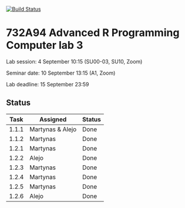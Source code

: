 [![Build Status](https://travis-ci.org/martynas2514/Lab03.svg?branch=master)](https://travis-ci.org/martynas2514/Lab03)

# 732A94 Advanced R Programming Computer lab 3

Lab session: 4 September 10:15 (SU00-03, SU10, Zoom)

Seminar date: 10 September 13:15 (A1, Zoom)

Lab deadline: 15 September 23:59

## Status

Task | Assigned | Status
------------ | --------|-----
1.1.1 | Martynas & Alejo | Done
1.1.2 | Martynas | Done
1.2.1 | Martynas | Done
1.2.2 | Alejo | Done
1.2.3 | Martynas | Done
1.2.4 | Martynas | Done
1.2.5 | Martynas | Done
1.2.6 | Alejo | Done
